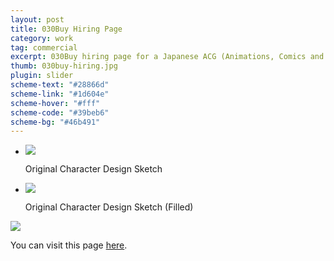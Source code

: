 ```yaml
---
layout: post
title: 030Buy Hiring Page
category: work
tag: commercial
excerpt: 030Buy hiring page for a Japanese ACG (Animations, Comics and Games) community
thumb: 030buy-hiring.jpg
plugin: slider
scheme-text: "#28866d"
scheme-link: "#1d604e"
scheme-hover: "#fff"
scheme-code: "#39beb6"
scheme-bg: "#46b491"
---
```


<div class="flexslider">
  <ul class="slides">
    <li>
      <img src="{{ site.data.var.file }}/030buy-hiring-sketch-01.jpg">
      <p class="flex-caption">Original Character Design Sketch</p>
    </li>
    <li>
      <img src="{{ site.data.var.file }}/030buy-hiring-sketch-02-original.png">
      <p class="flex-caption">Original Character Design Sketch (Filled)</p>
    </li>
  </ul>
</div>

<p class=browser><img src="{{ site.data.var.file }}/030buy-hiring.png"></p>

<p>You can visit this page <a href="http://re.030buy.com/">here</a>.</p>
